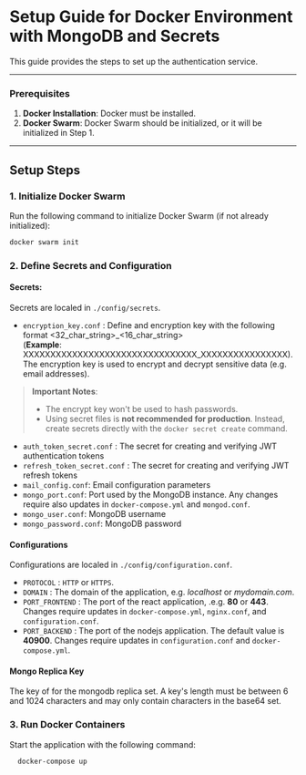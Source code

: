 

# Setup Guide for Docker Environment with MongoDB and Secrets

This guide provides the steps to set up the authentication service.
  
---  

### Prerequisites

1. **Docker Installation**: Docker must be installed.
2. **Docker Swarm**: Docker Swarm should be initialized, or it will be initialized in Step 1.

---  

## Setup Steps

### 1. Initialize Docker Swarm

Run the following command to initialize Docker Swarm (if not already initialized):

   ````bash
   docker swarm init 
   ```` 

### 2. Define Secrets and Configuration

#### Secrets:

Secrets are localed in `./config/secrets`.

- ``encryption_key.conf`` : Define and encryption key with the following format <32_char_string>_<16_char_string> <br> (**Example**: XXXXXXXXXXXXXXXXXXXXXXXXXXXXXXXX_XXXXXXXXXXXXXXXX).
  The encryption key is used to encrypt and decrypt sensitive data (e.g. email addresses).

> **Important Notes**:
> - The encrypt key won't be used to hash passwords.
> - Using secret files is **not recommended for production**. Instead, create secrets directly with the `docker secret create` command.

- ``auth_token_secret.conf`` : The secret for creating and verifying JWT authentication tokens
- ``refresh_token_secret.conf`` : The secret for creating and verifying JWT refresh tokens
- ``mail_config.conf``: Email configuration parameters
- ``mongo_port.conf``: Port used by the MongoDB instance. Any changes require also updates in `docker-compose.yml` and `mongod.conf`.
- ``mongo_user.conf``: MongoDB username
- ``mongo_password.conf``: MongoDB password

#### Configurations

Configurations are localed in `./config/configuration.conf`.

- ``PROTOCOL`` : `HTTP` or `HTTPS`.
- ``DOMAIN`` : The domain of the application, e.g. _localhost_ or _mydomain.com_.
- ``PORT_FRONTEND`` : The port of the react application, .e.g. **80** or **443**. Changes require updates in `docker-compose.yml`, `nginx.conf`, and `configuration.conf`.
- ``PORT_BACKEND`` : The port of the nodejs application. The default value is **40900**. Changes require updates in `configuration.conf` and `docker-compose.yml`.

#### Mongo Replica Key

The key of for the mongodb replica set. A key's length must be between 6 and 1024 characters and may only contain characters in the base64 set.

### 3. Run Docker Containers

Start the application with the following command:

````bash  
  docker-compose up 
````